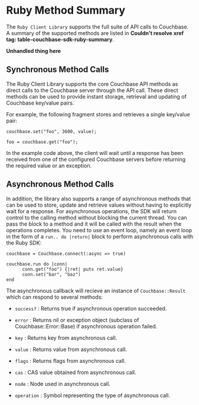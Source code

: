 # Ruby Method Summary

The `Ruby Client Library` supports the full suite of API calls to Couchbase. A
summary of the supported methods are listed in **Couldn't resolve xref tag:
table-couchbase-sdk-ruby-summary**.

**Unhandled thing here**
<a id="couchbase-sdk-ruby-summary-synchronous"></a>

## Synchronous Method Calls

The Ruby Client Library supports the core Couchbase API methods as direct calls
to the Couchbase server through the API call. These direct methods can be used
to provide instant storage, retrieval and updating of Couchbase key/value pairs.

For example, the following fragment stores and retrieves a single key/value
pair:


```
couchbase.set("foo", 3600, value);

foo = couchbase.get("foo");
```

In the example code above, the client will wait until a response has been
received from one of the configured Couchbase servers before returning the
required value or an exception.

<a id="couchbase-sdk-ruby-summary-asynchronous"></a>

## Asynchronous Method Calls

In addition, the library also supports a range of asynchronous methods that can
be used to store, update and retrieve values without having to explicitly wait
for a response. For asynchronous operations, the SDK will return control to the
calling method without blocking the current thread. You can pass the block to a
method and it will be called with the result when the operations completes. You
need to use an event loop, namely an event loop in the form of a `run.. do
|return|` block to perform asynchronous calls with the Ruby SDK:


```
couchbase = Couchbase.connect(:async => true)

couchbase.run do |conn|
      conn.get("foo") {|ret| puts ret.value}
      conn.set("bar", "baz")
end
```

The asynchronous callback will recieve an instance of `Couchbase::Result` which
can respond to several methods:

 * `success?` : Returns true if asynchronous operation succeeded.

 * `error` : Returns nil or exception object (subclass of Couchbase::Error::Base)
   if asynchronous operation failed.

 * `key` : Returns key from asynchronous call.

 * `value` : Returns value from asynchronous call.

 * `flags` : Returns flags from asynchronous call.

 * `cas` : CAS value obtained from asynchronous call.

 * `node` : Node used in asynchronous call.

 * `operation` : Symbol representing the type of asynchronous call.

<a id="couchbase-sdk-ruby-connection"></a>
